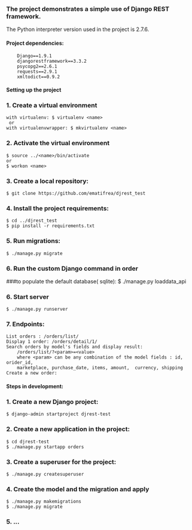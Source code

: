 ### The project demonstrates a simple use of Django REST framework.
The Python interpreter version used in the project is 2.7.6.

#### Project dependencies:
        Django==1.9.1
        djangorestframework==3.3.2
        psycopg2==2.6.1
        requests==2.9.1
        xmltodict==0.9.2 

#### Setting up the project

### 1. Create a virtual environment
    with virtualenv: $ virtualenv <name>
     or  
    with virtualenvwrapper: $ mkvirtualenv <name>

### 2. Activate the virtual environment
    $ source ../<name>/bin/activate
    or
    $ workon <name>

### 3. Create a local repository:
    $ git clone https://github.com/ematifrea/djrest_test

### 4. Install the project requirements:
    $ cd ../djrest_test
    $ pip install -r requirements.txt       
    
### 5. Run migrations:
    $ ./manage.py migrate
    
### 6. Run the custom Django command in order
###to populate the default database( sqlite):
    $ ./manage.py loaddata_api

### 6. Start server
    $ ./manage.py runserver

### 7. Endpoints:
    List orders : /orders/list/
    Display 1 order: /orders/detail/1/
    Search orders by model's fields and display result:
        /orders/list/?<param>=<value>
        where <param> can be any combination of the model fields : id, orider_id,
        marketplace, purchase_date, items, amount,  currency, shipping
    Create a new order:

    
    
#### Steps in development:

### 1. Create a new Django project:
    $ django-admin startproject djrest-test

### 2. Create a new application in the project:
    $ cd djrest-test
    $ ./manage.py startapp orders
    
### 3. Create a superuser for the project:
    $ ./manage.py createsuperuser
    
### 4. Create the model and the migration and apply
    $ ./manage.py makemigrations
    $ ./manage.py migrate

### 5. ...
    
    